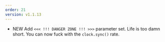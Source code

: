 ```yaml
---
order: 21
version: v1.1.13
---
```

- <span class="badge badge-pill badge-success">NEW</span> Add `<<< !!! DANGER ZONE !!! >>>` parameter set. Life is too damn short. You can now fuck with the `clock.sync()` rate.